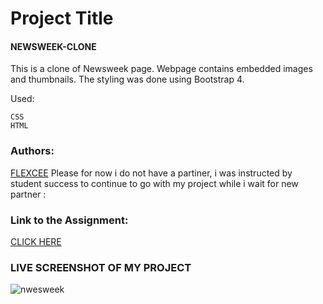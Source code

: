# Project Title
#### NEWSWEEK-CLONE

This is a clone of Newsweek page. Webpage contains embedded images and thumbnails. The styling was done using Bootstrap 4.

Used:

    CSS
    HTML


### Authors:
[FLEXCEE](https://github.com/Dflexcee/)  Please for now i do not have a partiner, 
i was instructed by student success 
to continue to go with 
my project while i wait for new partner
:
### Link to the Assignment:
[CLICK HERE](https://www.theodinproject.com/courses/html5-and-css3/lessons/using-bootstrap)

### LIVE SCREENSHOT OF MY PROJECT
![nwesweek](https://user-images.githubusercontent.com/53564831/70198928-21d1fe00-16c5-11ea-9f69-66baebde5a68.jpg)



